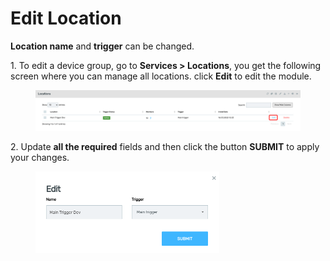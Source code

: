 # Edit Location

**Location name** and **trigger** can be changed.

1\.      To edit a device group, go to **Services > Locations**, you get the following screen where you can manage all locations. click **Edit** to edit the module.&#x20;

<figure><img src="../../../.gitbook/assets/image (587).png" alt=""><figcaption></figcaption></figure>

2\.      Update **all the required** fields and then click the button **SUBMIT** to apply your changes.&#x20;

<div align="left">

<figure><img src="../../../.gitbook/assets/image (588).png" alt="" width="294"><figcaption></figcaption></figure>

</div>

